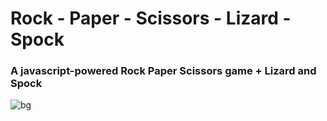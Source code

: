 # Rock - Paper - Scissors - Lizard - Spock

### A javascript-powered Rock Paper Scissors game + Lizard and Spock
![bg](https://user-images.githubusercontent.com/27622683/195978914-ff205472-b8d1-40e0-a363-e60cc7ff25a5.jpg)
